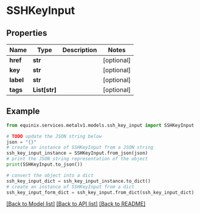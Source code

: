 # SSHKeyInput


## Properties

Name | Type | Description | Notes
------------ | ------------- | ------------- | -------------
**href** | **str** |  | [optional] 
**key** | **str** |  | [optional] 
**label** | **str** |  | [optional] 
**tags** | **List[str]** |  | [optional] 

## Example

```python
from equinix.services.metalv1.models.ssh_key_input import SSHKeyInput

# TODO update the JSON string below
json = "{}"
# create an instance of SSHKeyInput from a JSON string
ssh_key_input_instance = SSHKeyInput.from_json(json)
# print the JSON string representation of the object
print(SSHKeyInput.to_json())

# convert the object into a dict
ssh_key_input_dict = ssh_key_input_instance.to_dict()
# create an instance of SSHKeyInput from a dict
ssh_key_input_form_dict = ssh_key_input.from_dict(ssh_key_input_dict)
```
[[Back to Model list]](../README.md#documentation-for-models) [[Back to API list]](../README.md#documentation-for-api-endpoints) [[Back to README]](../README.md)


